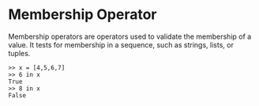 # Membership Operator
Membership operators are operators used to validate the membership of a value. It tests for membership in a sequence, such as strings, lists, or tuples.

```
>> x = [4,5,6,7]
>> 6 in x
True
>> 8 in x
False
```